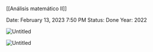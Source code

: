 [[Análisis matemático II]]


Date: February 13, 2023 7:50 PM
Status: Done
Year: 2022

![Untitled](Images/Funciones%20implícitas/Untitled.png)

![Untitled](Images/Funciones%20implícitas/Untitled%201.png)